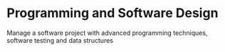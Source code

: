 # Programming and Software Design
Manage a software project with advanced programming techniques, software testing and data structures
